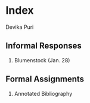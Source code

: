# Index

Devika Puri

## Informal Responses

1. Blumenstock (Jan. 28)

## Formal Assignments

1. Annotated Bibliography
